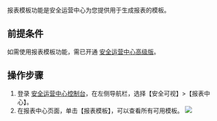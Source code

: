 报表模板功能是安全运营中心为您提供用于生成报表的模板。
## 前提条件
如需使用报表模板功能，需已开通 [安全运营中心高级版](https://buy.cloud.tencent.com/soc)。
## 操作步骤
1. 登录 [安全运营中心控制台](https://console.cloud.tencent.com/ssav2/report/template)，在左侧导航栏，选择【安全可视】>【报表中心】。
2. 在报表中心页面，单击【报表模板】，可以查看所有可用模板。
![](https://main.qcloudimg.com/raw/86c5043ac8cb1af5cc8ecfb29708ce46.png)
